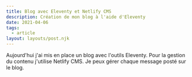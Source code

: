 ```yaml
---
title: Blog avec Eleventy et Netlify CMS
description: Création de mon blog à l'aide d'Eleventy
date: 2021-04-06
tags:
  - article
layout: layouts/post.njk
---
```

Aujourd'hui j'ai mis en place un blog avec l'outils Eleventy. Pour la gestion du contenu j'utilise Netlify CMS. Je peux gérer chaque message posté sur le blog.